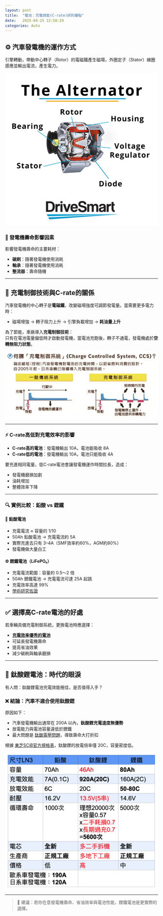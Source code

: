 ```yaml
---
layout: post
title:  "電池：充電效能(C-rate)好的優點"
date:   2025-04-25 12:58:29
categories: Auto
---
```



## ⚙️ 汽車發電機的運作方式

引擎轉動，帶動中心轉子（Rotor）的電磁鐵產生磁場，外圈定子（Stator）線圈感應並輸出電流，產生電力。

![發電機運作示意圖](/images/mobile01-546fae5ccb350dbd357ba0095c787a83.png)

### 🧩 發電機壽命影響因素

影響發電機壽命的主要耗材：

- **碳刷**：隨著發電機使用消耗  
- **軸承**：隨著發電機使用消耗  
- **整流器**：壽命隨機

---

## 🔋 充電制御技術與C-rate的關係

汽車發電機的中心轉子是**電磁鐵**，改變磁場強度可調節發電量。當需要更多電力時：

- 磁場增強 → 轉子阻力上升 → 引擎負載增加 → **耗油量上升**

為了節能，車廠導入**充電制御技術**：  
只有在電池電量偏低時才啟動發電機，當電池充飽後，轉子不通電，發電機處於**空轉無阻力狀態**。

![充電製御示意圖](/images/mobile01-1087ab058e273b6e781f0321aa85fe10.png)

---

### ⚡ C-rate高低對充電效率的影響

- **C-rate高的電池**：發電機輸出 10A，電池能吸收 8A  
- **C-rate低的電池**：發電機輸出 10A，電池只能吸收 4A

要充進相同電量，低C-rate電池會讓發電機運作時間拉長，造成：

- 發電機磨損加劇  
- 油耗增加  
- 整體效率下降

---

### 🔍 實例比較：鉛酸 vs 鋰鐵

#### 🧪 鉛酸電池

- 充電電流 ≈ 容量的 1/10  
- 50Ah 鉛酸電池 → 充電電流約 5A  
- 實際充進去只有 3–4A（SMF效率約60%，AGM約80%）  
- 發電機做大量白工

#### ⚙️ 鋰鐵電池（LiFePO₄）

- 充電電流範圍：容量的 0.5～2 倍  
- 50Ah 鋰鐵電池 → 充電電流可達 25A 起跳  
- 充電效率高達 99%  
- [學術研究佐證](/images/mobile01-d8c9d0d9da6aecd839d3e3fbe4be1398.png)

---

## ✅ 選擇高C-rate電池的好處

若車輛具備充電制御系統，更換電池時應選擇：

- [**充電效率優秀的電池**](/2025/greenrun.html)  
- 可延長發電機壽命  
- 提高省油效果  
- 減少碳刷與軸承磨損

---

## 🧨 鈦酸鋰電池：時代的眼淚

有人問：鈦酸鋰電池充電效能極佳，是否值得入手？

### ❌ 結論：汽車不適合使用鈦酸鋰

原因如下：

- 汽車發電機輸出通常在 200A 以內，**鈦酸鋰充電速度無優勢**
- 放電能力與電池容量遠低於鋰鐵
- 最大問題是 [鈦酸電壓問題](/2025/lto-analysis.html)，導致壽命大打折扣

根據 [東芝SCiB官方規格表](https://www.global.toshiba/ww/products-solutions/battery/scib/product-next/product/cell/high-energy.html)，鈦酸鋰的放電倍率僅 20C，容量密度低。

![Supercap](/images/mobile01-73a3f73994754009670d4e7b1e13c046.png)

---

> 📌 建議：若你在意發電機壽命、省油效率與電池性能，鋰鐵電池是更實際的選擇。
